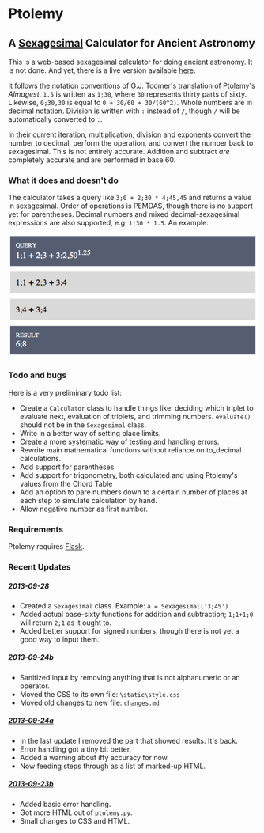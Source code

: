 # Ptolemy
## A [Sexagesimal](http://en.wikipedia.org/wiki/Sexagesimal) Calculator for Ancient Astronomy

This is a web-based sexagesimal calculator for doing ancient astronomy. It is not done. And yet, there is a live version available [here](http://ptolemy.herokuapp.com).

It follows the notation conventions of [G.J. Toomer's translation](http://www.amazon.com/Ptolemys-Almagest-Ptolemy/dp/0691002606/ref=sr_1_1?ie=UTF8&qid=1379259860&sr=8-1&keywords=g.j.+toomer+almagest) of Ptolemy's *Almagest*. `1.5` is written as `1;30`, where `30` represents thirty parts of sixty. Likewise, `0;30,30` is equal to `0 + 30/60 + 30/(60^2)`. Whole numbers are in decimal notation. Division is written with `:` instead of `/`, though `/` will be automatically converted to `:`.

In their current iteration, multiplication, division and exponents convert the number to decimal, perform the operation, and convert the number back to sexagesimal. This is not entirely accurate. Addition and subtract *are* completely accurate and are performed in base 60.

### What it does and doesn't do

The calculator takes a query like `3;0 + 2;30 * 4;45,45` and returns a value in sexagesimal. Order of operations is PEMDAS, though there is no support yet for parentheses. Decimal numbers and mixed decimal-sexagesimal expressions are also supported, e.g. `1;30 * 1.5`. An example:

![](doc/example.png)

### Todo and bugs

Here is a very preliminary todo list:

* Create a `Calculator` class to handle things like: deciding which triplet to evaluate next, evaluation of triplets, and trimming numbers. `evaluate()` should not be in the `Sexagesimal` class.
* Write in a better way of setting place limits.
* Create a more systematic way of testing and handling errors.
* Rewrite main mathematical functions without reliance on to_decimal calculations.
* Add support for parentheses
* Add support for trigonometry, both calculated and using Ptolemy's values from the Chord Table
* Add an option to pare numbers down to a certain number of places at each step to simulate calculation by hand.
* Allow negative number as first number.

### Requirements

Ptolemy requires [Flask](http://flask.pocoo.org).

### Recent Updates

##### 2013-09-28

* Created a `Sexagesimal` class. Example: `a = Sexagesimal('3;45')`
* Added actual base-sixty functions for addition and subtraction; `1;1+1;0` will return `2;1` as it ought to.
* Added better support for signed numbers, though there is not yet a good way to input them.

##### 2013-09-24b

* Sanitized input by removing anything that is not alphanumeric or an operator.
* Moved the CSS to its own file: `\static\style.css`
* Moved old changes to new file: `changes.md`

##### [2013-09-24a](https://github.com/senecando/ptolemy/commit/e6fc3e398d2dbd70c3a93e0c7cb309f91d9cfb48)

* In the last update I removed the part that showed results. It's back.
* Error handling got a tiny bit better.
* Added a warning about iffy accuracy for now.
* Now feeding steps through as a list of marked-up HTML.

##### [2013-09-23b](https://github.com/senecando/ptolemy/commit/95cb5b0f32bc599f137258a7f3d73c7e8a103f4c)

* Added basic error handling.
* Got more HTML out of `ptolemy.py`.
* Small changes to CSS and HTML.